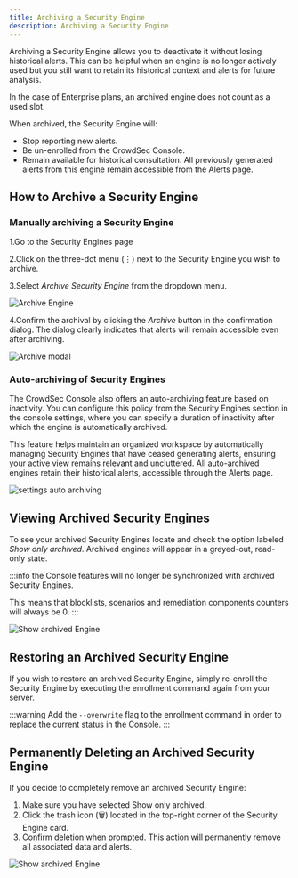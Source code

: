 ```yaml
---
title: Archiving a Security Engine
description: Archiving a Security Engine
---
```


Archiving a Security Engine allows you to deactivate it without losing historical alerts. This can be helpful when an engine is no longer actively used but you still want to retain its historical context and alerts for future analysis.

In the case of Enterprise plans, an archived engine does not count as a used slot.

When archived, the Security Engine will:

-   Stop reporting new alerts.
-   Be un-enrolled from the CrowdSec Console.
-   Remain available for historical consultation. All previously generated alerts from this engine remain accessible from the Alerts page.

## How to Archive a Security Engine

### Manually archiving a Security Engine

1.Go to the Security Engines page

2.Click on the three-dot menu (⋮) next to the Security Engine you wish to archive.

3.Select _Archive Security Engine_ from the dropdown menu.

![Archive Engine](/img/console/security_engines/archive-menu.png)

4.Confirm the archival by clicking the _Archive_ button in the confirmation dialog. The dialog clearly indicates that alerts will remain accessible even after archiving.

![Archive modal](/img/console/security_engines/archive-modal.png)

### Auto-archiving of Security Engines

The CrowdSec Console also offers an auto-archiving feature based on inactivity. You can configure this policy from the Security Engines section in the console settings, where you can specify a duration of inactivity after which the engine is automatically archived.

This feature helps maintain an organized workspace by automatically managing Security Engines that have ceased generating alerts, ensuring your active view remains relevant and uncluttered. All auto-archived engines retain their historical alerts, accessible through the Alerts page.

![settings auto archiving](/img/console/security_engines/settings-se-section.png)

## Viewing Archived Security Engines

To see your archived Security Engines locate and check the option labeled _Show only archived_.
Archived engines will appear in a greyed-out, read-only state.

:::info
the Console features will no longer be synchronized with archived Security Engines.

This means that blocklists, scenarios and remediation components counters will always be 0.
:::

![Show archived Engine](/img/console/security_engines/archived-option.png)

## Restoring an Archived Security Engine

If you wish to restore an archived Security Engine, simply re-enroll the Security Engine by executing the enrollment command again from your server.

:::warning
Add the `--overwrite` flag to the enrollment command in order to replace the current status in the Console.
:::

## Permanently Deleting an Archived Security Engine

If you decide to completely remove an archived Security Engine:

1. Make sure you have selected Show only archived.
2. Click the trash icon (🗑️) located in the top-right corner of the Security Engine card.
3. Confirm deletion when prompted. This action will permanently remove all associated data and alerts.

![Show archived Engine](/img/console/security_engines/delete-archived.png)
